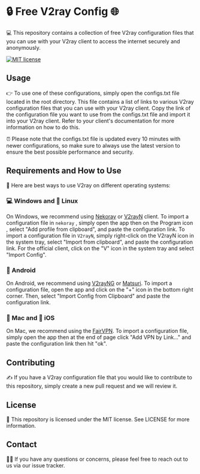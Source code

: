 # 🔒 Free V2ray Config 🌐
💻 This repository contains a collection of free V2ray configuration files that you can use with your V2ray client to access the internet securely and anonymously.

[![MIT license](https://img.shields.io/badge/License-MIT-blue.svg)](https://lbesson.mit-license.org/)

## Usage
👉 To use one of these configurations, simply open the configs.txt file located in the root directory. This file contains a list of links to various V2ray configuration files that you can use with your V2ray client. Copy the link of the configuration file you want to use from the configs.txt file and import it into your V2ray client. Refer to your client's documentation for more information on how to do this.

⏰ Please note that the configs.txt file is updated every 10 minutes with newer configurations, so make sure to always use the latest version to ensure the best possible performance and security.

## Requirements and How to Use
📲 Here are best ways to use V2ray on different operating systems:

### 💻 Windows and 🐧 Linux
On Windows, we recommend using [Nekoray](https://github.com/MatsuriDayo/nekoray) or [V2rayN](https://github.com/2dust/v2rayN) client. To import a configuration file in `nekoray` , simply open the app then on the Program icon , select "Add profile from clipboard", and paste the configuration link. To import a configuration file in `V2rayN`, simply right-click on the V2rayN icon in the system tray, select "Import from clipboard", and paste the configuration link. For the official client, click on the "V" icon in the system tray and select "Import Config".

### 🤖 Android
On Android, we recommend using [V2rayNG](https://github.com/2dust/v2rayNG) or [Matsuri](https://github.com/MatsuriDayo/Matsuri). To import a configuration file, open the app and click on the "+" icon in the bottom right corner. Then, select "Import Config from Clipboard" and paste the configuration link.

### 🍎 Mac and 📱 iOS
On Mac, we recommend using the [FairVPN](https://apps.apple.com/us/app/fair-vpn/id1533873488). To import a configuration file, simply open the app then at the end of page click "Add VPN  by Link..." and paste the configuration link then hit "ok".

## Contributing
✍️ If you have a V2ray configuration file that you would like to contribute to this repository, simply create a new pull request and we will review it.

## License
📝 This repository is licensed under the MIT license. See LICENSE for more information.

## Contact
🙋‍♀️ If you have any questions or concerns, please feel free to reach out to us via our issue tracker.
